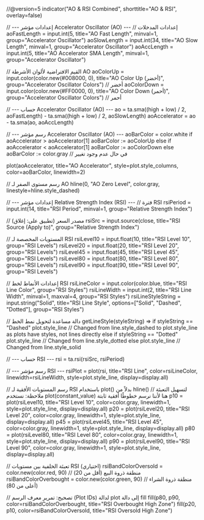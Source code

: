 //@version=5
indicator("AO & RSI Combined", shorttitle="AO & RSI", overlay=false)

// --- إعدادات مؤشر Accelerator Oscillator (AO) ---
// إعدادات المدخلات
aoFastLength = input.int(5, title="AO Fast Length", minval=1, group="Accelerator Oscillator")
aoSlowLength = input.int(34, title="AO Slow Length", minval=1, group="Accelerator Oscillator")
aoAccLength = input.int(5, title="AO Accelerator SMA Length", minval=1, group="Accelerator Oscillator")

// القيم الافتراضية لألوان الأشرطة AO
aoColorUp = input.color(color.new(#008000, 0), title="AO Color Up (أخضر)", group="Accelerator Oscillator Colors") // أخضر
aoColorDown = input.color(color.new(#FF0000, 0), title="AO Color Down (أحمر)", group="Accelerator Oscillator Colors") // أحمر

// --- حساب Accelerator Oscillator (AO) ---
ao = ta.sma((high + low) / 2, aoFastLength) - ta.sma((high + low) / 2, aoSlowLength)
aoAccelerator = ao - ta.sma(ao, aoAccLength)

// --- رسم مؤشر Accelerator Oscillator (AO) ---
aoBarColor = color.white
if aoAccelerator > aoAccelerator[1]
    aoBarColor := aoColorUp
else if aoAccelerator < aoAccelerator[1]
    aoBarColor := aoColorDown
else
    aoBarColor := color.gray // في حال عدم وجود تغيير

plot(aoAccelerator, title="AO Accelerator", style=plot.style_columns, color=aoBarColor, linewidth=2)

// رسم مستوى الصفر لـ AO
hline(0, "AO Zero Level", color.gray, linestyle=hline.style_dashed)


// --- إعدادات مؤشر Relative Strength Index (RSI) ---
// فترة RSI
rsiPeriod = input.int(14, title="RSI Period", minval=1, group="Relative Strength Index")

// مصدر السعر (تطبيق على: إغلاق)
rsiSrc = input.source(close, title="RSI Source (Apply to)", group="Relative Strength Index")

// المستويات المخصصة لـ RSI
rsiLevel10 = input.float(10, title="RSI Level 10", group="RSI Levels")
rsiLevel20 = input.float(20, title="RSI Level 20", group="RSI Levels")
rsiLevel45 = input.float(45, title="RSI Level 45", group="RSI Levels")
rsiLevel80 = input.float(80, title="RSI Level 80", group="RSI Levels")
rsiLevel90 = input.float(90, title="RSI Level 90", group="RSI Levels")

// إعدادات الأنماط لخط RSI
rsiLineColor = input.color(color.blue, title="RSI Line Color", group="RSI Styles")
rsiLineWidth = input.int(2, title="RSI Line Width", minval=1, maxval=4, group="RSI Styles")
rsiLineStyleString = input.string("Solid", title="RSI Line Style", options=["Solid", "Dashed", "Dotted"], group="RSI Styles")

// دالة مساعدة لتحويل نمط الخط
getLineStyle(styleString) =>
    if styleString == "Dashed"
        plot.style_line // Changed from line.style_dashed to plot.style_line as plots have styles, not lines directly
    else if styleString == "Dotted"
        plot.style_line // Changed from line.style_dotted
    else
        plot.style_line // Changed from line.style_solid

// --- حساب RSI ---
rsi = ta.rsi(rsiSrc, rsiPeriod)

// --- رسم مؤشر RSI ---
rsiPlot = plot(rsi, title="RSI Line", color=rsiLineColor, linewidth=rsiLineWidth, style=plot.style_line, display=display.all)

// رسم المستويات الأفقية لـ RSI باستخدام plot() بدلاً من hline() لتسهيل التعبئة
// ملاحظة: نستخدم plot(constant_value) هنا لأننا نرسم خطوطًا أفقية ثابتة
p10 = plot(rsiLevel10, title="RSI Level 10", color=color.gray, linewidth=1, style=plot.style_line, display=display.all)
p20 = plot(rsiLevel20, title="RSI Level 20", color=color.gray, linewidth=1, style=plot.style_line, display=display.all)
p45 = plot(rsiLevel45, title="RSI Level 45", color=color.gray, linewidth=1, style=plot.style_line, display=display.all)
p80 = plot(rsiLevel80, title="RSI Level 80", color=color.gray, linewidth=1, style=plot.style_line, display=display.all)
p90 = plot(rsiLevel90, title="RSI Level 90", color=color.gray, linewidth=1, style=plot.style_line, display=display.all)


// تعبئة الخلفية بين مستويات RSI (اختياري)
rsiBandColorOversold = color.new(color.red, 90) // منطقة ذروة البيع (أقل من 20)
rsiBandColorOverbought = color.new(color.green, 90) // منطقة ذروة الشراء (أعلى من 80)

// تصحيح: تمرير معرف الرسم (Plot IDs) لدالة plot إلى دالة fill
fill(p80, p90, color=rsiBandColorOverbought, title="RSI Overbought High Zone")
fill(p20, p10, color=rsiBandColorOversold, title="RSI Oversold High Zone")
